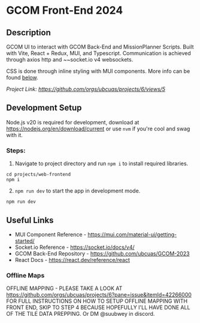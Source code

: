 # GCOM Front-End 2024

## Description

GCOM UI to interact with GCOM Back-End and MissionPlanner Scripts. Built with Vite, React + Redux, MUI, and Typescript. Communication is achieved through axios http and ~~socket.io v4 websockets.

CSS is done through inline styling with MUI components. More info can be found [below](#useful-links).

_Project Link: https://github.com/orgs/ubcuas/projects/6/views/5_

## Development Setup
Node.js v20 is required for development, download at https://nodejs.org/en/download/current or use `nvm` if you're cool and swag with it.
### Steps:
1. Navigate to project directory and run `npm i` to install required libraries.
```
cd projects/web-frontend
npm i
```
2. `npm run dev` to start the app in development mode.
```
npm run dev
```
## Useful Links
- MUI Component Reference - https://mui.com/material-ui/getting-started/
- Socket.io Reference - https://socket.io/docs/v4/
- GCOM Back-End Repository - https://github.com/ubcuas/GCOM-2023
- React Docs - https://react.dev/reference/react


### Offline Maps

OFFLINE MAPPING - PLEASE TAKE A LOOK AT https://github.com/orgs/ubcuas/projects/6?pane=issue&itemId=42266000 FOR FULL INSTRUCTIONS ON HOW TO SETUP OFFLINE MAPPING WITH FRONT END, SKIP TO STEP 4 BECAUSE HOPEFULLY I'LL HAVE DONE ALL OF THE TILE DATA PREPPING. Or DM @suubwey in discord.
